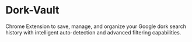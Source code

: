 # Dork-Vault
Chrome Extension to save, manage, and organize your Google dork search history with intelligent auto-detection and advanced filtering capabilities.
